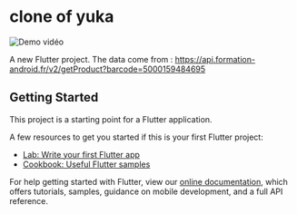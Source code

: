 
# clone of yuka


![Demo vidéo](res/drawables/demo.gif "Image Title")

A new Flutter project. 
The data come from : 
https://api.formation-android.fr/v2/getProduct?barcode=5000159484695  

## Getting Started

This project is a starting point for a Flutter application.

A few resources to get you started if this is your first Flutter project:

- [Lab: Write your first Flutter app](https://flutter.dev/docs/get-started/codelab)
- [Cookbook: Useful Flutter samples](https://flutter.dev/docs/cookbook)

For help getting started with Flutter, view our
[online documentation](https://flutter.dev/docs), which offers tutorials,
samples, guidance on mobile development, and a full API reference.
